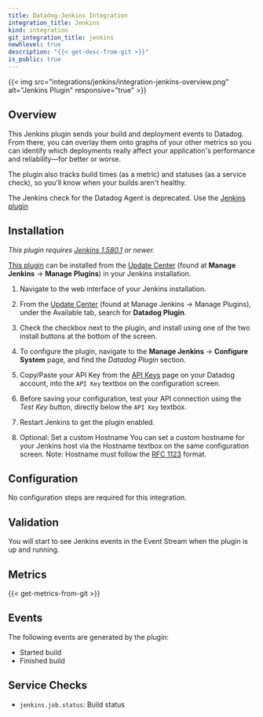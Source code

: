 ```yaml
---
title: Datadog-Jenkins Integration
integration_title: Jenkins
kind: integration
git_integration_title: jenkins
newhlevel: true
description: "{{< get-desc-from-git >}}"
is_public: true
---
```


{{< img src="integrations/jenkins/integration-jenkins-overview.png" alt="Jenkins Plugin" responsive="true" >}}

## Overview

This Jenkins plugin sends your build and deployment events to Datadog. From there, you can overlay them onto graphs of your other metrics so you can identify which deployments really affect your application's performance and reliability—for better or worse.

The plugin also tracks build times (as a metric) and statuses (as a service check), so you'll know when your builds aren't healthy.

<div class="alert alert-info">
The Jenkins check for the Datadog Agent is deprecated. Use the <a href="https://github.com/DataDog/jenkins-datadog-plugin">Jenkins plugin</a>
</div>

## Installation

_This plugin requires [Jenkins 1.580.1](http://updates.jenkins-ci.org/download/war/1.580.1/jenkins.war) or newer._

[This plugin](https://github.com/jenkinsci/datadog-plugin) can be installed from the [Update Center](https://wiki.jenkins-ci.org/display/JENKINS/Plugins#Plugins-Howtoinstallplugins) (found at **Manage Jenkins** -> **Manage Plugins**) in your Jenkins installation.

1. Navigate to the web interface of your Jenkins installation.

2. From the [Update Center](https://wiki.jenkins.io/display/JENKINS/Plugins#Plugins-Howtoinstallplugins) (found at Manage Jenkins -> Manage Plugins), under the Available tab, search for **Datadog Plugin**.

3. Check the checkbox next to the plugin, and install using one of the two install buttons at the bottom of the screen.

4. To configure the plugin, navigate to the **Manage Jenkins** -> **Configure System** page, and find the *Datadog Plugin* section.

5. Copy/Paste your API Key from the [API Keys](https://app.datadoghq.com/account/settings#api) page on your Datadog account, into the `API Key` textbox on the configuration screen.

6. Before saving your configuration, test your API connection using the *Test Key* button, directly below the `API Key` textbox.

7. Restart Jenkins to get the plugin enabled.

8. Optional: Set a custom Hostname
You can set a custom hostname for your Jenkins host via the Hostname textbox on the same configuration screen. Note: Hostname must follow the [RFC 1123](https://tools.ietf.org/html/rfc1123#section-2) format.

## Configuration

No configuration steps are required for this integration.

## Validation

You will start to see Jenkins events in the Event Stream when the plugin is up and running.

## Metrics

{{< get-metrics-from-git >}}

## Events

The following events are generated by the plugin:

* Started build
* Finished build

## Service Checks
* `jenkins.job.status`:  Build status
